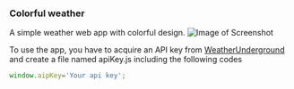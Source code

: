 ### Colorful weather
A simple weather web app with colorful design.
![Image of Screenshot](https://github.com/strivk/Front-end-playground/blob/master/Others/color-weather/colorful-weather.png?raw=true)

To use the app, you have to acquire an API key from [WeatherUnderground](https://www.wunderground.com/weather/api/d/docs) and create a file named apiKey.js including the following codes
```javascript
window.aipKey='Your api key';
```
